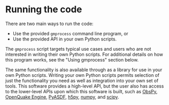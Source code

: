# Running the code

There are two main ways to run the code:

* Use the provided `gmprocess` command line program, or
* Use the provided API in your own Python scripts.

The `gmprocess` script targets typical use cases and users who
are not interested in writing their own Python scripts. For
additional details on how this program works, see the
"Using gmprocess" section below.

The same functionality is also available through as a library for use
in your own Python scripts. Writing your own Python scripts permits
selection of just the functionality you need as well as integration
into your own set of tools. This software provides a high-level API,
but the user also has access to the lower-level APIs upon which this
software is built, such as [ObsPy](https://www.obspy.org/),
[OpenQuake Engine](https://github.com/gem/oq-engine/#openquake-engine),
[PyASDF](https://seismicdata.github.io/pyasdf/),
[h5py](https://www.h5py.org/),
[numpy](https://www.numpy.org/), and
[scipy](https://www.scipy.org/).

